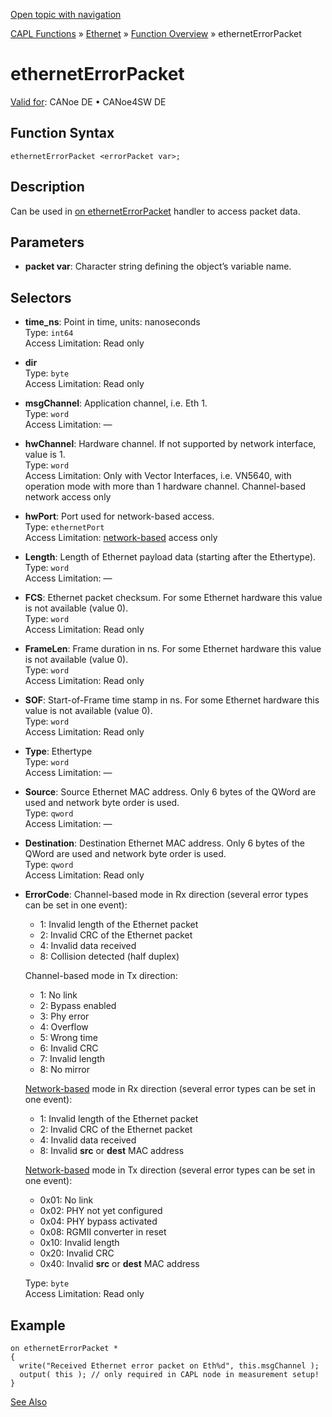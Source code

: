 [Open topic with navigation](../../../../../CANoeDEFamily.htm#Topics/CAPLFunctions/IP/Objects/CAPLfunctionEthernetErrorPacket.md)

[CAPL Functions](../../CAPLfunctions.md) » [Ethernet](../CAPLEthernetStartPage.md) » [Function Overview](../CAPLfunctionsIPOverview.md) » ethernetErrorPacket

# ethernetErrorPacket

[Valid for](../../../Shared/FeatureAvailability.md): CANoe DE • CANoe4SW DE

## Function Syntax

```
ethernetErrorPacket <errorPacket var>;
```

## Description

Can be used in [on ethernetErrorPacket](../EventProcedures/CAPLfunctionOnEthernetErrorPacket.md) handler to access packet data.

## Parameters

- **packet var**: Character string defining the object’s variable name.

## Selectors

- **time_ns**: Point in time, units: nanoseconds  
  Type: `int64`  
  Access Limitation: Read only

- **dir**  
  Type: `byte`  
  Access Limitation: Read only

- **msgChannel**: Application channel, i.e. Eth 1.  
  Type: `word`  
  Access Limitation: —

- **hwChannel**: Hardware channel. If not supported by network interface, value is 1.  
  Type: `word`  
  Access Limitation: Only with Vector Interfaces, i.e. VN5640, with operation mode with more than 1 hardware channel. Channel-based network access only

- **hwPort**: Port used for network-based access.  
  Type: `ethernetPort`  
  Access Limitation: [network-based](../../../CANoeCANalyzer/Ethernet/EthernetPortBasedNetworkAccess.md) access only

- **Length**: Length of Ethernet payload data (starting after the Ethertype).  
  Type: `word`  
  Access Limitation: —

- **FCS**: Ethernet packet checksum. For some Ethernet hardware this value is not available (value 0).  
  Type: `word`  
  Access Limitation: Read only

- **FrameLen**: Frame duration in ns. For some Ethernet hardware this value is not available (value 0).  
  Type: `word`  
  Access Limitation: Read only

- **SOF**: Start-of-Frame time stamp in ns. For some Ethernet hardware this value is not available (value 0).  
  Type: `word`  
  Access Limitation: Read only

- **Type**: Ethertype  
  Type: `word`  
  Access Limitation: —

- **Source**: Source Ethernet MAC address. Only 6 bytes of the QWord are used and network byte order is used.  
  Type: `qword`  
  Access Limitation: —

- **Destination**: Destination Ethernet MAC address. Only 6 bytes of the QWord are used and network byte order is used.  
  Type: `qword`  
  Access Limitation: Read only

- **ErrorCode**: Channel-based mode in Rx direction (several error types can be set in one event):
  - 1: Invalid length of the Ethernet packet
  - 2: Invalid CRC of the Ethernet packet
  - 4: Invalid data received
  - 8: Collision detected (half duplex)

  Channel-based mode in Tx direction:
  - 1: No link
  - 2: Bypass enabled
  - 3: Phy error
  - 4: Overflow
  - 5: Wrong time
  - 6: Invalid CRC
  - 7: Invalid length
  - 8: No mirror

  [Network-based](../../../CANoeCANalyzer/Ethernet/EthernetPortBasedNetworkAccess.md) mode in Rx direction (several error types can be set in one event):
  - 1: Invalid length of the Ethernet packet
  - 2: Invalid CRC of the Ethernet packet
  - 4: Invalid data received
  - 8: Invalid **src** or **dest** MAC address

  [Network-based](../../../CANoeCANalyzer/Ethernet/EthernetPortBasedNetworkAccess.md) mode in Tx direction (several error types can be set in one event):
  - 0x01: No link
  - 0x02: PHY not yet configured
  - 0x04: PHY bypass activated
  - 0x08: RGMII converter in reset
  - 0x10: Invalid length
  - 0x20: Invalid CRC
  - 0x40: Invalid **src** or **dest** MAC address

  Type: `byte`  
  Access Limitation: Read only

## Example

```plaintext
on ethernetErrorPacket *
{
  write("Received Ethernet error packet on Eth%d", this.msgChannel );
  output( this ); // only required in CAPL node in measurement setup!
}
```

[See Also](javascript:void(0);)